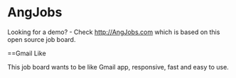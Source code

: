AngJobs
=======

Looking for a demo? - Check http://AngJobs.com which is based on this open source job board.


==Gmail Like

This job board wants to be like Gmail app, responsive, fast and easy to use.
